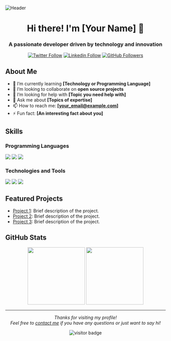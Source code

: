 <!-- Header with cover image -->
![Header](https://yourimageurl.com/header.png)

<h1 align="center">Hi there! I'm [Your Name] 👋</h1>
<h3 align="center">A passionate developer driven by technology and innovation</h3>

<!-- Social media and technology badges -->
<p align="center">
  <a href="https://twitter.com/your_username"><img alt="Twitter Follow" src="https://img.shields.io/twitter/follow/your_username?style=social"></a>
  <a href="https://www.linkedin.com/in/your_username/"><img alt="Linkedin Follow" src="https://img.shields.io/badge/LinkedIn-Follow%20Me-blue?style=social&logo=linkedin"></a>
  <a href="https://github.com/your_username"><img alt="GitHub Followers" src="https://img.shields.io/github/followers/your_username?style=social"></a>
</p>

<!-- About me section -->
## About Me

- 🌱 I’m currently learning **[Technology or Programming Language]**
- 👯 I’m looking to collaborate on **open source projects**
- 🤔 I’m looking for help with **[Topic you need help with]**
- 💬 Ask me about **[Topics of expertise]**
- 📫 How to reach me: **[your_email@example.com]**
- ⚡ Fun fact: **[An interesting fact about you]**

<!-- Skills section -->
## Skills

### Programming Languages
<p>
  <img src="https://img.shields.io/badge/-C%23-05122A?style=flat&logo=csharp&logoColor=white">
  <img src="https://img.shields.io/badge/-Python-05122A?style=flat&logo=python&logoColor=white">
  <img src="https://img.shields.io/badge/-JavaScript-05122A?style=flat&logo=javascript&logoColor=white">
  <!-- Add more icons based on your skills -->
</p>

### Technologies and Tools
<p>
  <img src="https://img.shields.io/badge/-Git-05122A?style=flat&logo=git&logoColor=white">
  <img src="https://img.shields.io/badge/-Docker-05122A?style=flat&logo=docker&logoColor=white">
  <img src="https://img.shields.io/badge/-Visual%20Studio-05122A?style=flat&logo=visual-studio&logoColor=white">
  <!-- Add more icons based on your skills -->
</p>

<!-- Featured projects section -->
## Featured Projects

- [Project 1](https://github.com/your_username/project1): Brief description of the project.
- [Project 2](https://github.com/your_username/project2): Brief description of the project.
- [Project 3](https://github.com/your_username/project3): Brief description of the project.

<!-- GitHub stats section -->
## GitHub Stats

<p align="center">
  <img height="180em" src="https://github-readme-stats.vercel.app/api?username=your_username&show_icons=true&hide_border=true&theme=radical" />
  <img height="180em" src="https://github-readme-stats.vercel.app/api/top-langs/?username=your_username&layout=compact&hide_border=true&theme=radical" />
</p>

<!-- Footer with thank you note -->
---

<p align="center">
  <i>Thanks for visiting my profile!</i>
  <br>
  <i>Feel free to <a href="mailto:your_email@example.com">contact me</a> if you have any questions or just want to say hi!</i>
</p>

<p align="center">
  <img src="https://visitor-badge.glitch.me/badge?page_id=your_username.your_username" alt="visitor badge"/>
</p>
